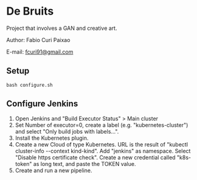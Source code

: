 # De Bruits

Project that involves a GAN and creative art.

Author: Fabio Curi Paixao 

E-mail: fcuri91@gmail.com

## Setup

```
bash configure.sh
```

## Configure Jenkins

1. Open Jenkins and "Build Executor Status" > Main cluster
2. Set Number of executor=0, create a label (e.g. "kubernetes-cluster") and select "Only build jobs with labels...".
3. Install the Kubernetes plugin.
4. Create a new Cloud of type Kubernetes.
   URL is the result of "kubectl cluster-info --context kind-kind".
   Add "jenkins" as namespace.
   Select "Disable https certificate check".
   Create a new credential called "k8s-token" as long text, and paste the TOKEN value.
5. Create and run a new pipeline.
